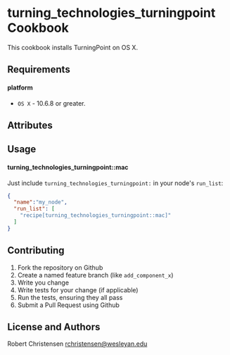 turning_technologies_turningpoint Cookbook
==========================================
This cookbook installs TurningPoint on OS X.

Requirements
------------
#### platform
- `OS X` - 10.6.8 or greater.

Attributes
----------

Usage
-----
#### turning_technologies_turningpoint::mac

Just include `turning_technologies_turningpoint:` in your node's `run_list`:

```json
{
  "name":"my_node",
  "run_list": [
    "recipe[turning_technologies_turningpoint::mac]"
  ]
}
```

Contributing
------------

1. Fork the repository on Github
2. Create a named feature branch (like `add_component_x`)
3. Write you change
4. Write tests for your change (if applicable)
5. Run the tests, ensuring they all pass
6. Submit a Pull Request using Github

License and Authors
-------------------
Robert Christensen <rchristensen@wesleyan.edu>
